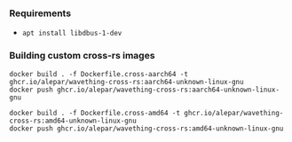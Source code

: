 ### Requirements
- `apt install libdbus-1-dev`

### Building custom cross-rs images
```shell
docker build . -f Dockerfile.cross-aarch64 -t ghcr.io/alepar/wavething-cross-rs:aarch64-unknown-linux-gnu
docker push ghcr.io/alepar/wavething-cross-rs:aarch64-unknown-linux-gnu

docker build . -f Dockerfile.cross-amd64 -t ghcr.io/alepar/wavething-cross-rs:amd64-unknown-linux-gnu
docker push ghcr.io/alepar/wavething-cross-rs:amd64-unknown-linux-gnu
```